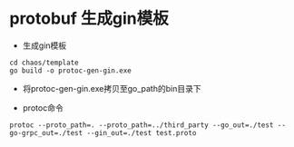 # protobuf 生成gin模板

* 生成gin模板

```shell
cd chaos/template
go build -o protoc-gen-gin.exe
```

* 将protoc-gen-gin.exe拷贝至go_path的bin目录下

* protoc命令

```shell
protoc --proto_path=. --proto_path=../third_party --go_out=./test --go-grpc_out=./test --gin_out=./test test.proto
```

